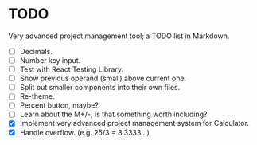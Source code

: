 # TODO

Very advanced project management tool; a TODO list in Markdown.

- [ ] Decimals.
- [ ] Number key input.
- [ ] Test with React Testing Library.
- [ ] Show previous operand (small) above current one.
- [ ] Split out smaller components into their own files.
- [ ] Re-theme.
- [ ] Percent button, maybe?
- [ ] Learn about the M+/-, is that something worth including?
- [x] Implement very advanced project management system for Calculator.
- [x] Handle overflow. (e.g. 25/3 = 8.3333...)
